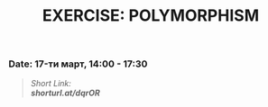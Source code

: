 <h1 align="center">EXERCISE: POLYMORPHISM</h1>
    <br>

<h3>Date: 17-ти март, 14:00 - 17:30</h3>

<blockquote>
    <i>
        Short Link: <br> 
        <b>
            shorturl.at/dqrOR
        </b> 
    </i>
</blockquote>
